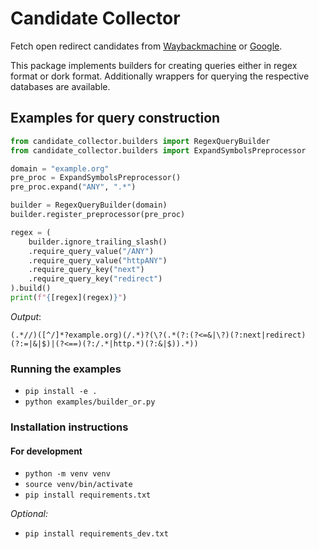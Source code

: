 # Candidate Collector

Fetch open redirect candidates from [Waybackmachine](https://github.com/internetarchive/wayback/blob/master/wayback-cdx-server/README.md) or [Google](https://developers.google.com/custom-search/v1/overview).

This package implements builders for creating queries either in regex format
or dork format. Additionally wrappers for querying the respective databases
are available.

## Examples for query construction

```python
from candidate_collector.builders import RegexQueryBuilder
from candidate_collector.builders import ExpandSymbolsPreprocessor

domain = "example.org"
pre_proc = ExpandSymbolsPreprocessor()
pre_proc.expand("ANY", ".*")

builder = RegexQueryBuilder(domain)
builder.register_preprocessor(pre_proc)

regex = (
    builder.ignore_trailing_slash()
    .require_query_value("/ANY")
    .require_query_value("httpANY")
    .require_query_key("next")
    .require_query_key("redirect")
).build()
print(f"{[regex](regex)}")
```

*Output*:
```
(.*//)([^/]*?example.org)(/.*)?(\?(.*(?:(?<=&|\?)(?:next|redirect)(?:=|&|$)|(?<==)(?:/.*|http.*)(?:&|$)).*))
```

### Running the examples

- `pip install -e .`
- `python examples/builder_or.py`

### Installation instructions

#### For development

- `python -m venv venv`
- `source venv/bin/activate`
- `pip install requirements.txt`

*Optional:*
- `pip install requirements_dev.txt`

